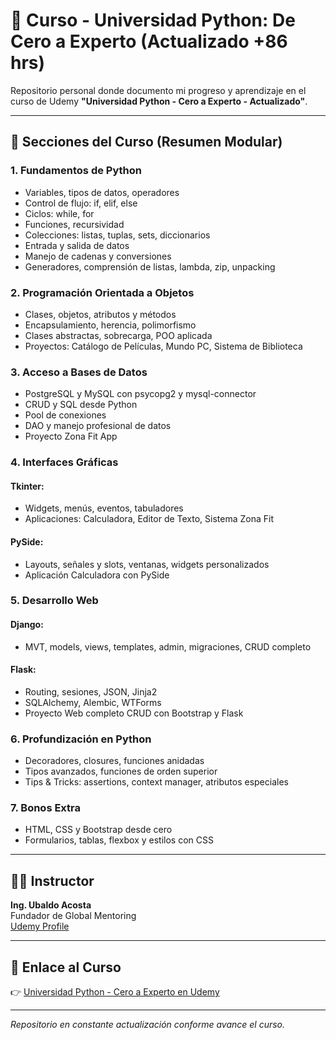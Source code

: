 # 📘 Curso - Universidad Python: De Cero a Experto (Actualizado +86 hrs)

Repositorio personal donde documento mi progreso y aprendizaje en el curso de Udemy **"Universidad Python - Cero a Experto - Actualizado"**.


---

## 🧠 Secciones del Curso (Resumen Modular)

### 1. Fundamentos de Python
- Variables, tipos de datos, operadores
- Control de flujo: if, elif, else
- Ciclos: while, for
- Funciones, recursividad
- Colecciones: listas, tuplas, sets, diccionarios
- Entrada y salida de datos
- Manejo de cadenas y conversiones
- Generadores, comprensión de listas, lambda, zip, unpacking

### 2. Programación Orientada a Objetos
- Clases, objetos, atributos y métodos
- Encapsulamiento, herencia, polimorfismo
- Clases abstractas, sobrecarga, POO aplicada
- Proyectos: Catálogo de Películas, Mundo PC, Sistema de Biblioteca

### 3. Acceso a Bases de Datos
- PostgreSQL y MySQL con psycopg2 y mysql-connector
- CRUD y SQL desde Python
- Pool de conexiones
- DAO y manejo profesional de datos
- Proyecto Zona Fit App

### 4. Interfaces Gráficas
#### Tkinter:
- Widgets, menús, eventos, tabuladores
- Aplicaciones: Calculadora, Editor de Texto, Sistema Zona Fit

#### PySide:
- Layouts, señales y slots, ventanas, widgets personalizados
- Aplicación Calculadora con PySide

### 5. Desarrollo Web
#### Django:
- MVT, models, views, templates, admin, migraciones, CRUD completo

#### Flask:
- Routing, sesiones, JSON, Jinja2
- SQLAlchemy, Alembic, WTForms
- Proyecto Web completo CRUD con Bootstrap y Flask

### 6. Profundización en Python
- Decoradores, closures, funciones anidadas
- Tipos avanzados, funciones de orden superior
- Tips & Tricks: assertions, context manager, atributos especiales

### 7. Bonos Extra
- HTML, CSS y Bootstrap desde cero
- Formularios, tablas, flexbox y estilos con CSS

---

## 👨‍🏫 Instructor

**Ing. Ubaldo Acosta**  
Fundador de Global Mentoring  
[Udemy Profile](https://www.udemy.com/user/ubaldoacosta/)



---

## 📌 Enlace al Curso

👉 [Universidad Python - Cero a Experto en Udemy](https://www.udemy.com/course/universidad-python-desde-cero-hasta-experto-django-flask-rest-web/)

---

_Repositorio en constante actualización conforme avance el curso._

